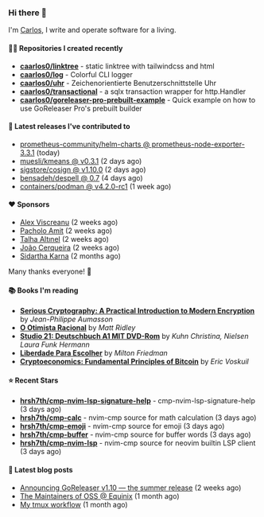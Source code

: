 ### Hi there 👋

I'm [Carlos](https://caarlos0.dev), I write and operate software for a living.

#### 👨‍💻 Repositories I created recently
- **[caarlos0/linktree](https://github.com/caarlos0/linktree)** - static linktree with tailwindcss and html
- **[caarlos0/log](https://github.com/caarlos0/log)** - Colorful CLI logger
- **[caarlos0/uhr](https://github.com/caarlos0/uhr)** - Zeichenorientierte Benutzerschnittstelle Uhr
- **[caarlos0/transactional](https://github.com/caarlos0/transactional)** - a sqlx transaction wrapper for http.Handler
- **[caarlos0/goreleaser-pro-prebuilt-example](https://github.com/caarlos0/goreleaser-pro-prebuilt-example)** - Quick example on how to use GoReleaser Pro&#39;s prebuilt builder

#### 🚀 Latest releases I've contributed to


- [prometheus-community/helm-charts @ prometheus-node-exporter-3.3.1](https://github.com/prometheus-community/helm-charts/releases/tag/prometheus-node-exporter-3.3.1) (today)
- [muesli/kmeans @ v0.3.1](https://github.com/muesli/kmeans/releases/tag/v0.3.1) (2 days ago)
- [sigstore/cosign @ v1.10.0](https://github.com/sigstore/cosign/releases/tag/v1.10.0) (2 days ago)
- [bensadeh/despell @ 0.7](https://github.com/bensadeh/despell/releases/tag/0.7) (4 days ago)
- [containers/podman @ v4.2.0-rc1](https://github.com/containers/podman/releases/tag/v4.2.0-rc1) (1 week ago)

#### ❤️ Sponsors
- [Alex Viscreanu](https://github.com/aexvir) (2 weeks ago)
- [Pacholo Amit](https://github.com/pacholoamit) (2 weeks ago)
- [Talha Altınel](https://github.com/MrWormHole) (2 weeks ago)
- [João Cerqueira](https://github.com/crqra) (2 weeks ago)
- [Sidartha Karna](https://github.com/sidarthakarna) (2 months ago)

Many thanks everyone! 🙏

#### 📚 Books I'm reading
- **[Serious Cryptography: A Practical Introduction to Modern Encryption](https://www.goodreads.com/book/show/36265193-serious-cryptography)** by _Jean-Philippe Aumasson_
- **[O Otimista Racional](https://www.goodreads.com/book/show/32706964-o-otimista-racional)** by _Matt Ridley_
- **[Studio 21: Deutschbuch A1 MIT DVD-Rom](https://www.goodreads.com/book/show/25495148-studio-21)** by _Kuhn Christina, Nielsen Laura Funk Hermann_
- **[Liberdade Para Escolher](https://www.goodreads.com/book/show/17238591-liberdade-para-escolher)** by _Milton Friedman_
- **[Cryptoeconomics: Fundamental Principles of Bitcoin](https://www.goodreads.com/book/show/56919322-cryptoeconomics)** by _Eric Voskuil_

#### ⭐ Recent Stars


- **[hrsh7th/cmp-nvim-lsp-signature-help](https://github.com/hrsh7th/cmp-nvim-lsp-signature-help)** - cmp-nvim-lsp-signature-help (3 days ago)
- **[hrsh7th/cmp-calc](https://github.com/hrsh7th/cmp-calc)** - nvim-cmp source for math calculation (3 days ago)
- **[hrsh7th/cmp-emoji](https://github.com/hrsh7th/cmp-emoji)** - nvim-cmp source for emoji (3 days ago)
- **[hrsh7th/cmp-buffer](https://github.com/hrsh7th/cmp-buffer)** - nvim-cmp source for buffer words (3 days ago)
- **[hrsh7th/cmp-nvim-lsp](https://github.com/hrsh7th/cmp-nvim-lsp)** - nvim-cmp source for neovim builtin LSP client (3 days ago)

#### 📄 Latest blog posts
- [Announcing GoReleaser v1.10 — the summer release](https://carlosbecker.com/posts/goreleaser-v1.10/) (2 weeks ago)
- [The Maintainers of OSS @ Equinix](https://carlosbecker.com/posts/equinix-maintainers-oss/) (1 month ago)
- [My tmux workflow](https://carlosbecker.com/posts/tmux-sessionizer/) (1 month ago)
